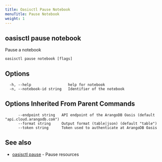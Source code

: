 ```yaml
---
title: Oasisctl Pause Notebook
menuTitle: Pause Notebook
weight: 1
---
```

## oasisctl pause notebook

Pause a notebook

```
oasisctl pause notebook [flags]
```

## Options
```
  -h, --help                 help for notebook
  -n, --notebook-id string   Identifier of the notebook
```

## Options Inherited From Parent Commands
```
      --endpoint string   API endpoint of the ArangoDB Oasis (default "api.cloud.arangodb.com")
      --format string     Output format (table|json) (default "table")
      --token string      Token used to authenticate at ArangoDB Oasis
```

## See also
* [oasisctl pause](_index.md)	 - Pause resources

